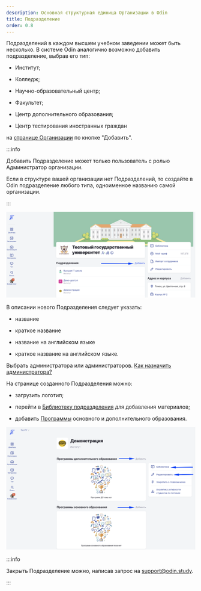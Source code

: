 ```yaml
---
description: Основная структурная единица Организации в Odin
title: Подразделение
order: 0.8
---
```


Подразделений  в каждом высшем учебном заведении может быть несколько. В системе  Odin аналогично возможно  добавить подразделение, выбрав его тип:

-  Институт;

-  Колледж;

-  Научно-образовательный центр;

-  Факультет;

-  Центр дополнительного образования;

-  Центр тестирования иностранных граждан

на [странице Организации](./organizaciya/glavnaya-stranica) по кнопке "Добавить".

:::info 

Добавить Подразделение может только  пользователь с ролью Администратор организации.

Если в структуре вашей организации нет Подразделений, то создайте в Odin подразделение любого типа, одноименное названию самой организации.

:::

![](<../.gitbook/assets/image (3) (1) (1) (1) (1) (1) (1) (1) (1) (1) (1).png>)

В описании нового Подразделения следует указать:

-  название

-  краткое название

-  название на английском языке

-  краткое название на английском языке.

Выбрать администратора или администраторов. [Как назначить администратора?](./../instrukcii-po-rabote/dlya-administratorov/kak-naznachit-administratora-.)

На странице созданного Подразделения можно:

-  загрузить логотип;

-  перейти в [Библиотеку подразделения](./../servisy/biblioteka/_index) для добавления материалов;

-  добавить [Программы](./README/_index) основного и дополнительного образования.

![](<../.gitbook/assets/image (2) (1) (1) (1) (1) (1) (1) (1) (1) (1) (1) (1) (1) (1) (1) (1) (1) (1) (1) (1) (1).png>)

:::info 

Закрыть Подразделение можно, написав запрос на [support@odin.study](https://mailto:support@odin.study).

:::